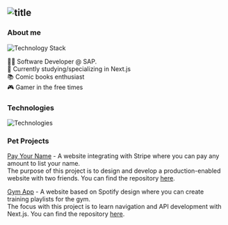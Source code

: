 ## ![title](https://user-images.githubusercontent.com/59585323/151017065-1c148f41-b7a4-4218-80af-c987ab68fff6.png)

### About me
![Technology Stack](https://user-images.githubusercontent.com/59585323/151019901-cd919e7a-7dd3-4e30-aac8-55f5180ad0c8.png)

👨‍💻 Software Developer @ SAP.<br/>
🌱 Currently studying/specializing in Next.js<br/>
📚 Comic books enthusiast<br/>
🎮 Gamer in the free times

### Technologies
![Technologies](https://user-images.githubusercontent.com/59585323/150994083-38179c1d-2658-4cd8-94ad-adf1dcb14cce.png)

### Pet Projects
[Pay Your Name](https://payyourname.com) - A website integrating with Stripe where you can pay any amount to list your name.<br/>
The purpose of this project is to design and develop a production-enabled website with two friends. You can find the repository [here](https://github.com/joaodacolsoares/payyourname).

[Gym App](https://gym-web-navy.vercel.app/) - A website based on Spotify design where you can create training playlists for the gym.<br/>
The focus with this project is to learn navigation and API development with Next.js. You can find the repository [here](https://github.com/Prokopetz/gym-web).
